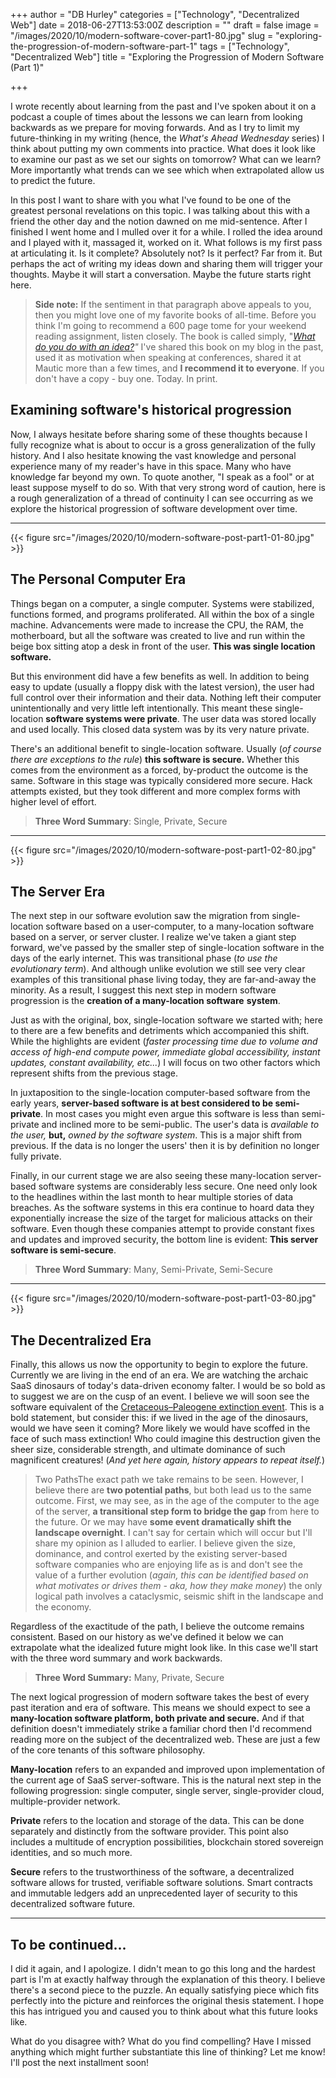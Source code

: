 +++
author = "DB Hurley"
categories = ["Technology", "Decentralized Web"]
date = 2018-06-27T13:53:00Z
description = ""
draft = false
image = "/images/2020/10/modern-software-cover-part1-80.jpg"
slug = "exploring-the-progression-of-modern-software-part-1"
tags = ["Technology", "Decentralized Web"]
title = "Exploring the Progression of Modern Software (Part 1)"

+++


I wrote recently about learning from the past and I've spoken about it on a podcast a couple of times about the lessons we can learn from looking backwards as we prepare for moving forwards. And as I try to limit my future-thinking in my writing (hence, the _What's Ahead Wednesday_ series) I think about putting my own comments into practice. What does it look like to examine our past as we set our sights on tomorrow? What can we learn? More importantly what trends can we see which when extrapolated allow us to predict the future.

In this post I want to share with you what I've found to be one of the greatest personal revelations on this topic. I was talking about this with a friend the other day and the notion dawned on me mid-sentence. After I finished I went home and I mulled over it for a while. I rolled the idea around and I played with it, massaged it, worked on it. What follows is my first pass at articulating it. Is it complete? Absolutely not? Is it perfect? Far from it. But perhaps the act of writing my ideas down and sharing them will trigger your thoughts. Maybe it will start a conversation. Maybe the future starts right here.

> **Side note:** If the sentiment in that paragraph above appeals to you, then you might love one of my favorite books of all-time. Before you think I'm going to recommend a 600 page tome for your weekend reading assignment, listen closely. The book is called simply, "_[What do you do with an idea?](https://www.amazon.com/What-Do-You-Idea/dp/1938298071)"_ I've shared this book on my blog in the past, used it as motivation when speaking at conferences, shared it at Mautic more than a few times, and **I recommend it to everyone**. If you don't have a copy - buy one. Today. In print.

## Examining software's historical progression

Now, I always hesitate before sharing some of these thoughts because I fully recognize what is about to occur is a gross generalization of the fully history. And I also hesitate knowing the vast knowledge and personal experience many of my reader's have in this space. Many who have knowledge far beyond my own. To quote another, "I speak as a fool" or at least suppose myself to do so. With that very strong word of caution, here is a rough generalization of a thread of continuity I can see occurring as we explore the historical progression of software development over time.

---

{{< figure src="/images/2020/10/modern-software-post-part1-01-80.jpg" >}}

## The Personal Computer Era

Things began on a computer, a single computer. Systems were stabilized, functions formed, and programs proliferated. All within the box of a single machine. Advancements were made to increase the CPU, the RAM, the motherboard, but all the software was created to live and run within the beige box sitting atop a desk in front of the user. **This was single location software.**

But this environment did have a few benefits as well. In addition to being easy to update (usually a floppy disk with the latest version), the user had full control over their information and their data. Nothing left their computer unintentionally and very little left intentionally. This meant these single-location **software systems were private**. The user data was stored locally and used locally. This closed data system was by its very nature private.

There's an additional benefit to single-location software. Usually (_of course there are exceptions to the rule_) **this software is secure.** Whether this comes from the environment as a forced, by-product the outcome is the same. Software in this stage was typically considered more secure. Hack attempts existed, but they took different and more complex forms with higher level of effort.

> **Three Word Summary**: Single, Private, Secure

---

{{< figure src="/images/2020/10/modern-software-post-part1-02-80.jpg" >}}

## The Server Era

The next step in our software evolution saw the migration from single-location software based on a user-computer, to a many-location software based on a server, or server cluster. I realize we've taken a giant step forward, we've passed by the smaller step of single-location software in the days of the early internet. This was transitional phase (_to use the evolutionary term_). And although unlike evolution we still see very clear examples of this transitional phase living today, they are far-and-away the minority. As a result, I suggest this next step in modern software progression is the **creation of a many-location software**  **system**.

Just as with the original, box, single-location software we started with; here to there are a few benefits and detriments which accompanied this shift. While the highlights are evident (_faster processing time due to volume and access of high-end compute power, immediate global accessibility, instant updates, constant availability, etc..._) I will focus on two other factors which represent shifts from the previous stage.

In juxtaposition to the single-location computer-based software from the early years, **server-based software is at best considered to be semi-private**. In most cases you might even argue this software is less than semi-private and inclined more to be semi-public. The user's data is _available to the user,_ **but,** _owned by the software system_. This is a major shift from previous. If the data is no longer the users' then it is by definition no longer fully private.

Finally, in our current stage we are also seeing these many-location server-based software systems are considerably less secure. One need only look to the headlines within the last month to hear multiple stories of data breaches. As the software systems in this era continue to hoard data they exponentially increase the size of the target for malicious attacks on their software. Even though these companies attempt to provide constant fixes and updates and improved security, the bottom line is evident:  **This server software is semi-secure**.

> **Three Word Summary**: Many, Semi-Private, Semi-Secure

---

{{< figure src="/images/2020/10/modern-software-post-part1-03-80.jpg" >}}

## The Decentralized Era

Finally, this allows us now the opportunity to begin to explore the future. Currently we are living in the end of an era. We are watching the archaic SaaS dinosaurs of today's data-driven economy falter. I would be so bold as to suggest we are on the cusp of an event. I believe we will soon see the software equivalent of the [Cretaceous–Paleogene extinction event](https://en.wikipedia.org/wiki/Cretaceous%E2%80%93Paleogene_extinction_event). This is a bold statement, but consider this: if we lived in the age of the dinosaurs, would we have seen it coming? More likely we would have scoffed in the face of such mass extinction! Who could imagine this destruction given the sheer size, considerable strength, and ultimate dominance of such magnificent creatures! (_And yet here again, history appears to repeat itself._)

> Two PathsThe exact path we take remains to be seen. However, I believe there are **two potential paths**, but both lead us to the same outcome. First, we may see, as in the age of the computer to the age of the server, **a transitional step form to bridge the gap** from here to the future. Or we may have **some event dramatically shift the landscape overnight**. I can't say for certain which will occur but I'll share my opinion as I alluded to earlier. I believe given the size, dominance, and control exerted by the existing server-based software companies who are enjoying life as is and don't see the value of a further evolution (_again, this can be identified based on what motivates or drives them - aka, how they make money_) the only logical path involves a cataclysmic, seismic shift in the landscape and the economy.

Regardless of the exactitude of the path, I believe the outcome remains consistent. Based on our history as we've defined it below we can extrapolate what the idealized future might look like. In this case we'll start with the three word summary and work backwards.

> **Three Word Summary:** Many, Private, Secure

The next logical progression of modern software takes the best of every past iteration and era of software. This means we should expect to see a **many-location software platform, both private and secure.** And if that definition doesn't immediately strike a familiar chord then I'd recommend reading more on the subject of the decentralized web. These are just a few of the core tenants of this software philosophy.

**Many-location** refers to an expanded and improved upon implementation of the current age of SaaS server-software. This is the natural next step in the following progression: single computer, single server, single-provider cloud, multiple-provider network.

**Private** refers to the location and storage of the data. This can be done separately and distinctly from the software provider. This point also includes a multitude of encryption possibilities, blockchain stored sovereign identities, and so much more.

**Secure** refers to the trustworthiness of the software, a decentralized software allows for trusted, verifiable software solutions. Smart contracts and immutable ledgers add an unprecedented layer of security to this decentralized software future.

---

## To be continued...

I did it again, and I apologize. I didn't mean to go this long and the hardest part is I'm at exactly halfway through the explanation of this theory. I believe there's a second piece to the puzzle. An equally satisfying piece which fits perfectly into the picture and reinforces the original thesis statement. I hope this has intrigued you and caused you to think about what this future looks like.

What do you disagree with? What do you find compelling? Have I missed anything which might further substantiate this line of thinking? Let me know! I'll post the next installment soon!

